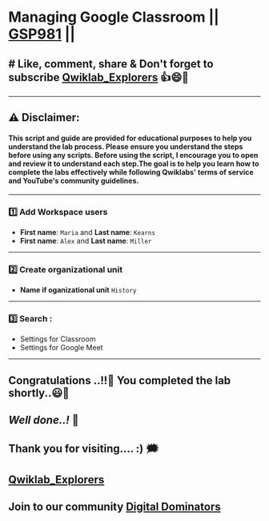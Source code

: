 #  Managing Google Classroom || [GSP981](https://www.cloudskillsboost.google/) ||

## # Like, comment, share & Don't forget to subscribe [Qwiklab_Explorers](https://youtube.com/@titashshil?si=RgamNu1dc9jVIbJN) 👍😄🤝

---
## ⚠️ **Disclaimer:**
#### This script and guide are provided for educational purposes to help you understand the lab process. Please ensure you understand the steps before using any scripts. Before using the script, I encourage you to open and review it to understand each step.The goal is to help you learn how to complete the labs effectively while following Qwiklabs' terms of service and YouTube's community guidelines.
---
 
### 1️⃣ Add Workspace users

- **First name**: `Maria` and **Last name**: `Kearns`
- **First name**: `Alex` and **Last name**: `Miller`

---

### 2️⃣ Create organizational unit
- **Name if oganizational unit** `History`

---

### 3️⃣ Search :

- Settings for Classroom
- Settings for Google Meet

---

## Congratulations ..!!🎉  You completed the lab shortly..😃💯

## *Well done..!* 👏

## Thank you for visiting.... :) 🗯️

## [Qwiklab_Explorers](https://youtube.com/@titashshil?si=RgamNu1dc9jVIbJN)

## Join to our community [Digital Dominators](https://linktr.ee/digital_dominators)
